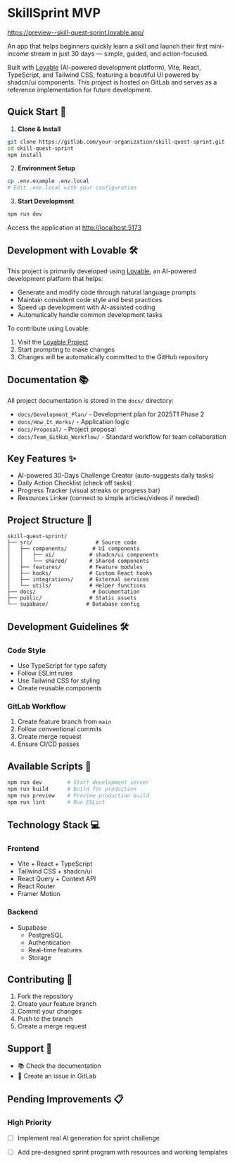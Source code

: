 # SkillSprint MVP

https://preview--skill-quest-sprint.lovable.app/

An app that helps beginners quickly learn a skill and launch their first mini-income stream in just 30 days — simple,
guided, and action-focused.

Built with [Lovable](https://lovable.dev) (AI-powered development platform), Vite, React, TypeScript, and Tailwind CSS, featuring a beautiful UI powered by shadcn/ui components. This project is hosted on GitLab and serves as a reference implementation for future development.

## Quick Start 🚀

1. **Clone & Install**
```bash
git clone https://gitlab.com/your-organization/skill-quest-sprint.git
cd skill-quest-sprint
npm install
```

2. **Environment Setup**
```bash
cp .env.example .env.local
# Edit .env.local with your configuration
```

3. **Start Development**
```bash
npm run dev
```
Access the application at [http://localhost:5173](http://localhost:5173)

## Development with Lovable 🛠

This project is primarily developed using [Lovable](https://lovable.dev), an AI-powered development platform that helps:
- Generate and modify code through natural language prompts
- Maintain consistent code style and best practices
- Speed up development with AI-assisted coding
- Automatically handle common development tasks

To contribute using Lovable:
1. Visit the [Lovable Project](https://lovable.dev/projects/d35c4ebb-140b-419e-975e-f37c73bdc7fd)
2. Start prompting to make changes
3. Changes will be automatically committed to the GitHub repository

## Documentation 📚

All project documentation is stored in the `docs/` directory:

- `docs/Development_Plan/` - Development plan for 2025T1 Phase 2
- `docs/How_It_Works/` - Application logic
- `docs/Proposal/` - Project proposal
- `docs/Team_GitHub_Workflow/` - Standard workflow for team collaboration


## Key Features ✨

- AI-powered 30-Days Challenge Creator (auto-suggests daily tasks)
- Daily Action Checklist (check off tasks)
- Progress Tracker (visual streaks or progress bar)
- Resources Linker (connect to simple articles/videos if needed)

## Project Structure 📁

```
skill-quest-sprint/
├── src/                    # Source code
│   ├── components/        # UI components
│   │   ├── ui/           # shadcn/ui components
│   │   └── shared/       # Shared components
│   ├── features/         # Feature modules
│   ├── hooks/            # Custom React hooks
│   ├── integrations/     # External services
│   └── utils/            # Helper functions
├── docs/                  # Documentation
├── public/               # Static assets
└── supabase/            # Database config
```

## Development Guidelines 🛠

### Code Style
- Use TypeScript for type safety
- Follow ESLint rules
- Use Tailwind CSS for styling
- Create reusable components

### GitLab Workflow
1. Create feature branch from `main`
2. Follow conventional commits
3. Create merge request
4. Ensure CI/CD passes

## Available Scripts 📜

```bash
npm run dev        # Start development server
npm run build      # Build for production
npm run preview    # Preview production build
npm run lint       # Run ESLint
```

## Technology Stack 💻

### Frontend
- Vite + React + TypeScript
- Tailwind CSS + shadcn/ui
- React Query + Context API
- React Router
- Framer Motion

### Backend
- Supabase
  - PostgreSQL
  - Authentication
  - Real-time features
  - Storage

## Contributing 🤝

1. Fork the repository
2. Create your feature branch
3. Commit your changes
4. Push to the branch
5. Create a merge request

## Support 💬

- 📚 Check the documentation
- 🐛 Create an issue in GitLab

## Pending Improvements 📋

### High Priority
- [ ] Implement real AI generation for sprint challenge
- [ ] Add pre-designed sprint program with resources and working templates






